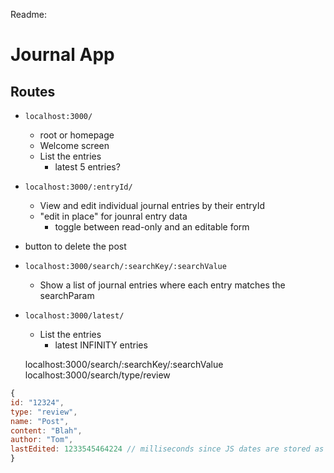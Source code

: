 Readme:
# Journal App

## Routes

- `localhost:3000/`
  - root or homepage
  - Welcome screen
  - List the entries
    - latest 5 entries?
- `localhost:3000/:entryId/`
  - View and edit individual journal entries by their entryId
  - "edit in place" for jounral entry data
    - toggle between read-only and an editable form
- button to delete the post
- `localhost:3000/search/:searchKey/:searchValue`
  - Show a list of journal entries where each entry matches the searchParam
- `localhost:3000/latest/`

  - List the entries
    - latest INFINITY entries

  localhost:3000/search/:searchKey/:searchValue
  localhost:3000/search/type/review

```js
{
id: "12324",
type: "review",
name: "Post",
content: "Blah",
author: "Tom",
lastEdited: 1233545464224 // milliseconds since JS dates are stored as that internally
}
```